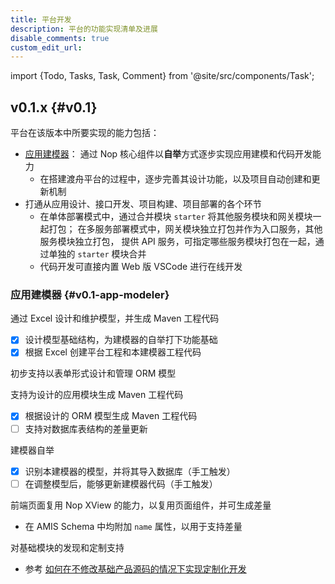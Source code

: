 ```yaml
---
title: 平台开发
description: 平台的功能实现清单及进展
disable_comments: true
custom_edit_url:
---
```


import {Todo, Tasks, Task, Comment} from '@site/src/components/Task';

## v0.1.x {#v0.1}

<Todo id="v0.1">

平台在该版本中所要实现的能力包括：

- [应用建模器](#v0.1-app-modeler)：
  通过 Nop 核心组件以**自举**方式逐步实现应用建模和代码开发能力
  - 在搭建渡舟平台的过程中，逐步完善其设计功能，以及项目自动创建和更新机制
- 打通从应用设计、接口开发、项目构建、项目部署的各个环节
  - 在单体部署模式中，通过合并模块 `starter` 将其他服务模块和网关模块一起打包；
    在多服务部署模式中，网关模块独立打包并作为入口服务，其他服务模块独立打包，
    提供 API 服务，可指定哪些服务模块打包在一起，通过单独的 `starter` 模块合并
  - 代码开发可直接内置 Web 版 VSCode 进行在线开发

### 应用建模器 {#v0.1-app-modeler}

<Tasks id="v0.1-app-modeler">

<Task status="done" startDate="2024-04-05" endDate="2024-04-16">

通过 Excel 设计和维护模型，并生成 Maven 工程代码

<Comment>

- [x] 设计模型基础结构，为建模器的自举打下功能基础
- [x] 根据 Excel 创建平台工程和本建模器工程代码

</Comment>

</Task>

<Task status="done" startDate="2024-04-05" endDate="2024-04-16">

初步支持以表单形式设计和管理 ORM 模型

<Comment></Comment>

</Task>

<Task status="doing" startDate="2024-04-17" endDate="">

支持为设计的应用模块生成 Maven 工程代码

<Comment>

- [x] 根据设计的 ORM 模型生成 Maven 工程代码
- [ ] 支持对数据库表结构的差量更新

</Comment>

</Task>

<Task status="doing" startDate="2024-04-23" endDate="">

建模器自举

<Comment>

- [x] 识别本建模器的模型，并将其导入数据库（手工触发）
- [ ] 在调整模型后，能够更新建模器代码（手工触发）

</Comment>

</Task>

<Task status="pending" startDate="" endDate="">

前端页面复用 Nop XView 的能力，以复用页面组件，并可生成差量

<Comment>

- 在 AMIS Schema 中均附加 `name` 属性，以用于支持差量

</Comment>

</Task>

<Task status="pending" startDate="" endDate="">

对基础模块的发现和定制支持

<Comment>

- 参考 [如何在不修改基础产品源码的情况下实现定制化开发](https://zhuanlan.zhihu.com/p/628770810)

</Comment>

</Task>

</Tasks>

</Todo>
